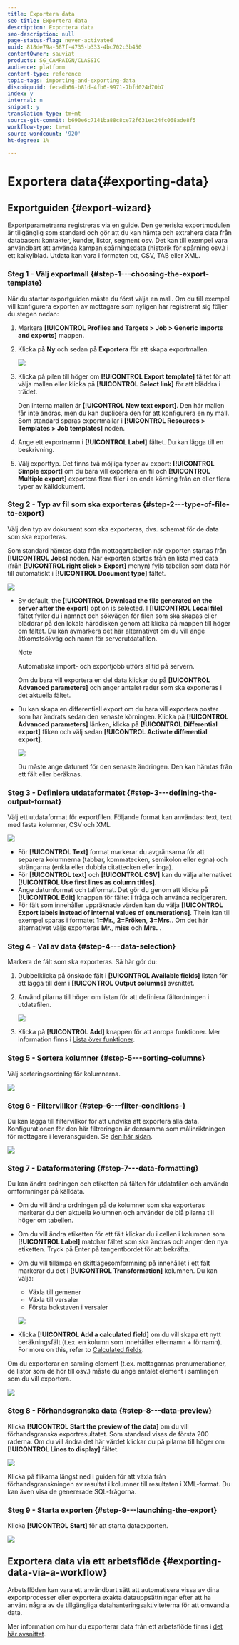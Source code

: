 ```yaml
---
title: Exportera data
seo-title: Exportera data
description: Exportera data
seo-description: null
page-status-flag: never-activated
uuid: 818de79a-587f-4735-b333-4bc702c3b450
contentOwner: sauviat
products: SG_CAMPAIGN/CLASSIC
audience: platform
content-type: reference
topic-tags: importing-and-exporting-data
discoiquuid: fecadb66-b81d-4fb6-9971-7bfd024d70b7
index: y
internal: n
snippet: y
translation-type: tm+mt
source-git-commit: b690e6c7141ba88c8ce72f631ec24fc068ade8f5
workflow-type: tm+mt
source-wordcount: '920'
ht-degree: 1%

---
```



# Exportera data{#exporting-data}

## Exportguiden {#export-wizard}

Exportparametrarna registreras via en guide. Den generiska exportmodulen är tillgänglig som standard och gör att du kan hämta och extrahera data från databasen: kontakter, kunder, listor, segment osv. Det kan till exempel vara användbart att använda kampanjspårningsdata (historik för spårning osv.) i ett kalkylblad. Utdata kan vara i formaten txt, CSV, TAB eller XML.

### Steg 1 - Välj exportmall {#step-1---choosing-the-export-template}

När du startar exportguiden måste du först välja en mall. Om du till exempel vill konfigurera exporten av mottagare som nyligen har registrerat sig följer du stegen nedan:

1. Markera **[!UICONTROL Profiles and Targets > Job > Generic imports and exports]** mappen.
1. Klicka på **Ny** och sedan på **Exportera** för att skapa exportmallen.

   ![](assets/s_ncs_user_export_wizard01.png)

1. Klicka på pilen till höger om **[!UICONTROL Export template]** fältet för att välja mallen eller klicka på **[!UICONTROL Select link]** för att bläddra i trädet.

   Den interna mallen är **[!UICONTROL New text export]**. Den här mallen får inte ändras, men du kan duplicera den för att konfigurera en ny mall. Som standard sparas exportmallar i **[!UICONTROL Resources > Templates > Job templates]** noden.

1. Ange ett exportnamn i **[!UICONTROL Label]** fältet. Du kan lägga till en beskrivning.
1. Välj exporttyp. Det finns två möjliga typer av export: **[!UICONTROL Simple export]** om du bara vill exportera en fil och **[!UICONTROL Multiple export]** exportera flera filer i en enda körning från en eller flera typer av källdokument.

### Steg 2 - Typ av fil som ska exporteras {#step-2---type-of-file-to-export}

Välj den typ av dokument som ska exporteras, dvs. schemat för de data som ska exporteras.

Som standard hämtas data från mottagartabellen när exporten startas från **[!UICONTROL Jobs]** noden. När exporten startas från en lista med data (från **[!UICONTROL right click > Export]** menyn) fylls tabellen som data hör till automatiskt i **[!UICONTROL Document type]** fältet.

![](assets/s_ncs_user_export_wizard02.png)

* By default, the **[!UICONTROL Download the file generated on the server after the export]** option is selected. I **[!UICONTROL Local file]** fältet fyller du i namnet och sökvägen för filen som ska skapas eller bläddrar på den lokala hårddisken genom att klicka på mappen till höger om fältet. Du kan avmarkera det här alternativet om du vill ange åtkomstsökväg och namn för serverutdatafilen.

   >[!NOTE]
   >
   >Automatiska import- och exportjobb utförs alltid på servern.
   >
   >Om du bara vill exportera en del data klickar du på **[!UICONTROL Advanced parameters]** och anger antalet rader som ska exporteras i det aktuella fältet.

* Du kan skapa en differentiell export om du bara vill exportera poster som har ändrats sedan den senaste körningen. Klicka på **[!UICONTROL Advanced parameters]** länken, klicka på **[!UICONTROL Differential export]** fliken och välj sedan **[!UICONTROL Activate differential export]**.

   ![](assets/s_ncs_user_export_wizard02_b.png)

   Du måste ange datumet för den senaste ändringen. Den kan hämtas från ett fält eller beräknas.

### Steg 3 - Definiera utdataformatet {#step-3---defining-the-output-format}

Välj ett utdataformat för exportfilen. Följande format kan användas: text, text med fasta kolumner, CSV och XML.

![](assets/s_ncs_user_export_wizard03.png)

* För **[!UICONTROL Text]** format markerar du avgränsarna för att separera kolumnerna (tabbar, kommatecken, semikolon eller egna) och strängarna (enkla eller dubbla citattecken eller inga).
* För **[!UICONTROL text]** och **[!UICONTROL CSV]** kan du välja alternativet **[!UICONTROL Use first lines as column titles]**.
* Ange datumformat och talformat. Det gör du genom att klicka på **[!UICONTROL Edit]** knappen för fältet i fråga och använda redigeraren.
* För fält som innehåller uppräknade värden kan du välja **[!UICONTROL Export labels instead of internal values of enumerations]**. Titeln kan till exempel sparas i formatet **1=Mr.**, **2=Fröken**, **3=Mrs.**. Om det här alternativet väljs exporteras **Mr.**, **miss** och **Mrs.** .

### Steg 4 - Val av data {#step-4---data-selection}

Markera de fält som ska exporteras. Så här gör du:

1. Dubbelklicka på önskade fält i **[!UICONTROL Available fields]** listan för att lägga till dem i **[!UICONTROL Output columns]** avsnittet.
1. Använd pilarna till höger om listan för att definiera fältordningen i utdatafilen.

   ![](assets/s_ncs_user_export_wizard04.png)

1. Klicka på **[!UICONTROL Add]** knappen för att anropa funktioner. Mer information finns i [Lista över funktioner](../../platform/using/defining-filter-conditions.md#list-of-functions).

### Steg 5 - Sortera kolumner {#step-5---sorting-columns}

Välj sorteringsordning för kolumnerna.

![](assets/s_ncs_user_export_wizard05.png)

### Steg 6 - Filtervillkor {#step-6---filter-conditions-}

Du kan lägga till filtervillkor för att undvika att exportera alla data. Konfigurationen för den här filtreringen är densamma som målinriktningen för mottagare i leveransguiden. Se [den här sidan](../../delivery/using/steps-defining-the-target-population.md).

![](assets/s_ncs_user_export_wizard05_b.png)

### Steg 7 - Dataformatering {#step-7---data-formatting}

Du kan ändra ordningen och etiketten på fälten för utdatafilen och använda omformningar på källdata.

* Om du vill ändra ordningen på de kolumner som ska exporteras markerar du den aktuella kolumnen och använder de blå pilarna till höger om tabellen.
* Om du vill ändra etiketten för ett fält klickar du i cellen i kolumnen som **[!UICONTROL Label]** matchar fältet som ska ändras och anger den nya etiketten. Tryck på Enter på tangentbordet för att bekräfta.
* Om du vill tillämpa en skiftlägesomformning på innehållet i ett fält markerar du det i **[!UICONTROL Transformation]** kolumnen. Du kan välja:

   * Växla till gemener
   * Växla till versaler
   * Första bokstaven i versaler

   ![](assets/s_ncs_user_export_wizard06.png)

* Klicka **[!UICONTROL Add a calculated field]** om du vill skapa ett nytt beräkningsfält (t.ex. en kolumn som innehåller efternamn + förnamn). For more on this, refer to [Calculated fields](../../platform/using/importing-data.md#calculated-fields).

Om du exporterar en samling element (t.ex. mottagarnas prenumerationer, de listor som de hör till osv.) måste du ange antalet element i samlingen som du vill exportera.

![](assets/s_ncs_user_export_wizard06_c.png)

### Steg 8 - Förhandsgranska data {#step-8---data-preview}

Klicka **[!UICONTROL Start the preview of the data]** om du vill förhandsgranska exportresultatet. Som standard visas de första 200 raderna. Om du vill ändra det här värdet klickar du på pilarna till höger om **[!UICONTROL Lines to display]** fältet.

![](assets/s_ncs_user_export_wizard07.png)

Klicka på flikarna längst ned i guiden för att växla från förhandsgranskningen av resultat i kolumner till resultaten i XML-format. Du kan även visa de genererade SQL-frågorna.

### Steg 9 - Starta exporten {#step-9---launching-the-export}

Klicka **[!UICONTROL Start]** för att starta dataexporten.

![](assets/s_ncs_user_export_wizard08.png)

## Exportera data via ett arbetsflöde {#exporting-data-via-a-workflow}

Arbetsflöden kan vara ett användbart sätt att automatisera vissa av dina exportprocesser eller exportera exakta datauppsättningar efter att ha använt några av de tillgängliga datahanteringsaktiviteterna för att omvandla data.

Mer information om hur du exporterar data från ett arbetsflöde finns i [det här avsnittet](../../workflow/using/how-to-use-workflow-data.md).
